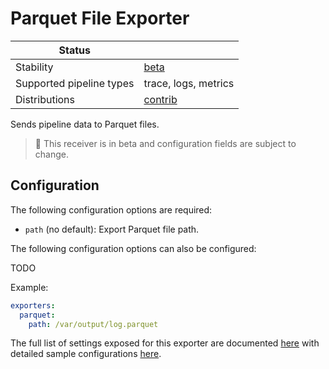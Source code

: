 # Parquet File Exporter

| Status                   |                      |
| ------------------------ |----------------------|
| Stability                | [beta]               |
| Supported pipeline types | trace, logs, metrics |
| Distributions            | [contrib]            |

Sends pipeline data to Parquet files.

> :construction: This receiver is in beta and configuration fields are subject to change.

## Configuration

The following configuration options are required:

- `path` (no default): Export Parquet file path.

The following configuration options can also be configured:

TODO

Example:

```yaml
exporters:
  parquet:
    path: /var/output/log.parquet
```

The full list of settings exposed for this exporter are documented [here](config.go)
with detailed sample configurations [here](testdata/config.yaml).

[beta]:https://github.com/open-telemetry/opentelemetry-collector#beta
[contrib]:https://github.com/open-telemetry/opentelemetry-collector-releases/tree/main/distributions/otelcol-contrib